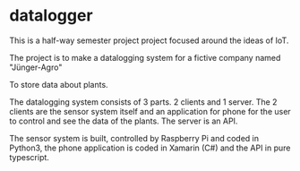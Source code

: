 # datalogger

This is a half-way semester project project focused around the ideas of IoT. 

The project is to make a datalogging system for a fictive company named "Jünger-Agro"

To store data about plants. 

The datalogging system consists of 3 parts. 2 clients and 1 server. 
The 2 clients are the sensor system itself and an application for phone for the user to control and see the data of the plants. 
The server is an API.

The sensor system is built, controlled by Raspberry Pi and coded in Python3, the phone application is coded in Xamarin (C#) and the API in pure typescript. 
